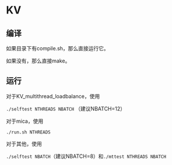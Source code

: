 # KV

## 编译

如果目录下有compile.sh，那么直接运行它。

如果没有，那么直接make。

## 运行

对于KV_multithread_loadbalance，使用

`./selftest NTHREADS NBATCH` （建议NBATCH=12）

对于mica，使用

`./run.sh NTHREADS`

对于其他，使用

`./selftest NBATCH`（建议NBATCH=8）和`./mttest NTHREADS NBATCH`
